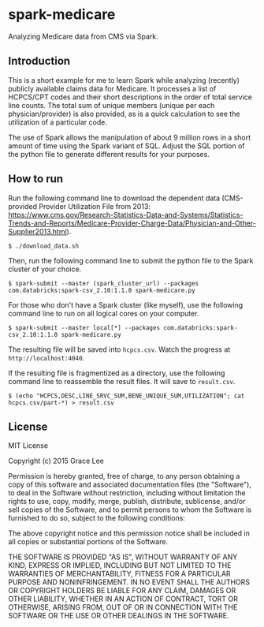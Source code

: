 # spark-medicare
Analyzing Medicare data from CMS via Spark.

## Introduction
This is a short example for me to learn Spark while analyzing (recently) publicly available claims data for Medicare. It processes a list of HCPCS/CPT codes and their short descriptions in the order of total service line counts. The total sum of unique members (unique per each physician/provider) is also provided, as is a quick calculation to see the utilization of a particular code.

The use of Spark allows the manipulation of about 9 million rows in a short amount of time using the Spark variant of SQL. Adjust the SQL portion of the python file to generate different results for your purposes.

## How to run
Run the following command line to download the dependent data (CMS-provided Provider Utilization File from 2013: https://www.cms.gov/Research-Statistics-Data-and-Systems/Statistics-Trends-and-Reports/Medicare-Provider-Charge-Data/Physician-and-Other-Supplier2013.html).
```
$ ./download_data.sh
```

Then, run the following command line to submit the python file to the Spark cluster of your choice.
```
$ spark-submit --master (spark_cluster_url) --packages com.databricks:spark-csv_2.10:1.1.0 spark-medicare.py
```

For those who don't have a Spark cluster (like myself), use the following command line to run on all logical cores on your computer.
```
$ spark-submit --master local[*] --packages com.databricks:spark-csv_2.10:1.1.0 spark-medicare.py
```

The resulting file will be saved into `hcpcs.csv`. Watch the progress at `http://localhost:4040`.

If the resulting file is fragmentized as a directory, use the following command line to reassemble the result files. It will save to `result.csv`.

```
$ (echo "HCPCS,DESC,LINE_SRVC_SUM,BENE_UNIQUE_SUM,UTILIZATION"; cat hcpcs.csv/part-*) > result.csv
```

## License

MIT License

Copyright (c) 2015 Grace Lee

Permission is hereby granted, free of charge, to any person obtaining a copy of this software and associated documentation files (the "Software"), to deal in the Software without restriction, including without limitation the rights to use, copy, modify, merge, publish, distribute, sublicense, and/or sell copies of the Software, and to permit persons to whom the Software is furnished to do so, subject to the following conditions:

The above copyright notice and this permission notice shall be included in all copies or substantial portions of the Software.

THE SOFTWARE IS PROVIDED "AS IS", WITHOUT WARRANTY OF ANY KIND, EXPRESS OR IMPLIED, INCLUDING BUT NOT LIMITED TO THE WARRANTIES OF MERCHANTABILITY, FITNESS FOR A PARTICULAR PURPOSE AND NONINFRINGEMENT. IN NO EVENT SHALL THE AUTHORS OR COPYRIGHT HOLDERS BE LIABLE FOR ANY CLAIM, DAMAGES OR OTHER LIABILITY, WHETHER IN AN ACTION OF CONTRACT, TORT OR OTHERWISE, ARISING FROM, OUT OF OR IN CONNECTION WITH THE SOFTWARE OR THE USE OR OTHER DEALINGS IN THE SOFTWARE.
